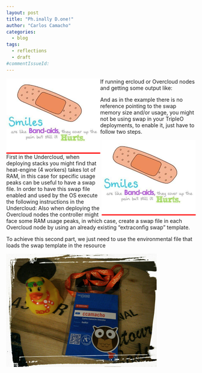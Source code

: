```yaml
---
layout: post
title: "Ph.inally D.one!"
author: "Carlos Camacho"
categories:
  - blog
tags:
  - reflections
  - draft
#commentIssueId:
---
```





<div style="float: left; width: 250px; background: red;"><img src="/static/bandaid.jpg" alt=""></div>

If running ercloud or Overcloud nodes and
getting some output like:

And as in the example there is no reference pointing
to the swap memory size and/or usage, you might not be using swap
in your TripleO deployments, to enable it, just have
to follow two steps.

<div style="float: right; width: 250px; background: red;"><img src="/static/bandaid.jpg" alt=""></div>
    
First in the Undercloud, when deploying stacks you might find
that heat-engine (4 workers) takes lot of RAM, in this
case for specific usage peaks can be useful to have a
swap file. In order to have this swap file enabled and used by the OS
execute the following instructions in the Undercloud:
Also when deploying the Overcloud nodes the controller might face
some RAM usage peaks, in which case, create a swap file in each
Overcloud node by using an already existing “extraconfig swap”
template.

To achieve this second part, we just need to use the environmental
file that loads the swap template in the resource

![](/static/openstack-summit-2016-bcn.jpeg)


